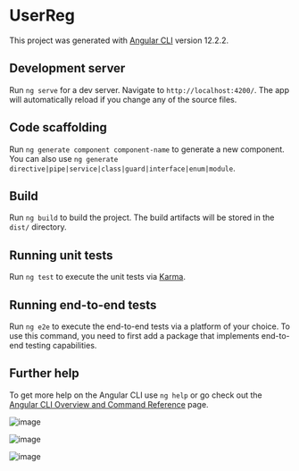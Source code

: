 # UserReg

This project was generated with [Angular CLI](https://github.com/angular/angular-cli) version 12.2.2.

## Development server

Run `ng serve` for a dev server. Navigate to `http://localhost:4200/`. The app will automatically reload if you change any of the source files.

## Code scaffolding

Run `ng generate component component-name` to generate a new component. You can also use `ng generate directive|pipe|service|class|guard|interface|enum|module`.

## Build

Run `ng build` to build the project. The build artifacts will be stored in the `dist/` directory.

## Running unit tests

Run `ng test` to execute the unit tests via [Karma](https://karma-runner.github.io).

## Running end-to-end tests

Run `ng e2e` to execute the end-to-end tests via a platform of your choice. To use this command, you need to first add a package that implements end-to-end testing capabilities.

## Further help

To get more help on the Angular CLI use `ng help` or go check out the [Angular CLI Overview and Command Reference](https://angular.io/cli) page.

![image](https://user-images.githubusercontent.com/52570740/168142980-60909348-1687-4e12-bb6e-afe3888b4c75.png)

![image](https://user-images.githubusercontent.com/52570740/168143113-9a1b0e4f-ff5e-4900-9f0c-4d8fc8e681f8.png)

![image](https://user-images.githubusercontent.com/52570740/168143173-253a9478-891b-4213-a367-c4254921bd37.png)
